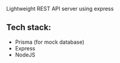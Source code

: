 Lightweight REST API server using express

## Tech stack:
- Prisma (for mock database)
- Express
- NodeJS
